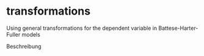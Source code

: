 # transformations
Using general transformations for the dependent variable in Battese-Harter-Fuller models

Beschreibung
